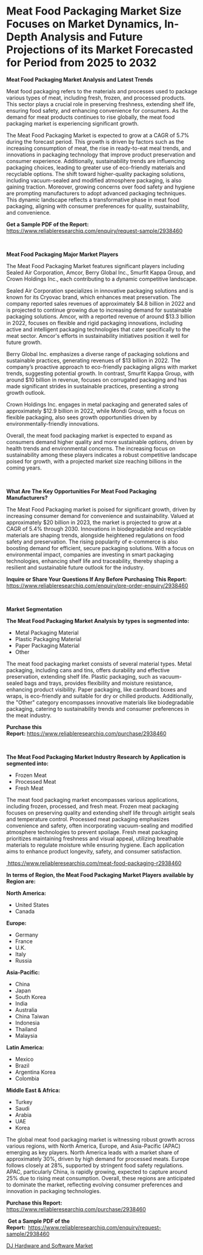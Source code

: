 <p><h1>Meat Food Packaging Market Size Focuses on Market Dynamics, In-Depth Analysis and Future Projections of its Market Forecasted for Period from 2025 to 2032</h1></p><p><strong>Meat Food Packaging Market Analysis and Latest Trends</strong></p>
<p><p>Meat food packaging refers to the materials and processes used to package various types of meat, including fresh, frozen, and processed products. This sector plays a crucial role in preserving freshness, extending shelf life, ensuring food safety, and enhancing convenience for consumers. As the demand for meat products continues to rise globally, the meat food packaging market is experiencing significant growth.</p><p>The Meat Food Packaging Market is expected to grow at a CAGR of 5.7% during the forecast period. This growth is driven by factors such as the increasing consumption of meat, the rise in ready-to-eat meal trends, and innovations in packaging technology that improve product preservation and consumer experience. Additionally, sustainability trends are influencing packaging choices, leading to greater use of eco-friendly materials and recyclable options. The shift toward higher-quality packaging solutions, including vacuum-sealed and modified atmosphere packaging, is also gaining traction. Moreover, growing concerns over food safety and hygiene are prompting manufacturers to adopt advanced packaging techniques. This dynamic landscape reflects a transformative phase in meat food packaging, aligning with consumer preferences for quality, sustainability, and convenience.</p></p>
<p><strong>Get a Sample PDF of the Report:&nbsp;</strong> <a href="https://www.reliableresearchiq.com/enquiry/request-sample/2938460?utm_campaign=2278&utm_medium=2&utm_source=Github&utm_content=ia&utm_term=15032025&utm_id=meat-food-packaging">https://www.reliableresearchiq.com/enquiry/request-sample/2938460</a></p>
<p>&nbsp;</p>
<p><strong>Meat Food Packaging Major Market Players</strong></p>
<p><p>The Meat Food Packaging Market features significant players including Sealed Air Corporation, Amcor, Berry Global Inc., Smurfit Kappa Group, and Crown Holdings Inc., each contributing to a dynamic competitive landscape. </p><p>Sealed Air Corporation specializes in innovative packaging solutions and is known for its Cryovac brand, which enhances meat preservation. The company reported sales revenues of approximately $4.8 billion in 2022 and is projected to continue growing due to increasing demand for sustainable packaging solutions. Amcor, with a reported revenue of around $13.3 billion in 2022, focuses on flexible and rigid packaging innovations, including active and intelligent packaging technologies that cater specifically to the meat sector. Amcor's efforts in sustainability initiatives position it well for future growth.</p><p>Berry Global Inc. emphasizes a diverse range of packaging solutions and sustainable practices, generating revenues of $13 billion in 2022. The company’s proactive approach to eco-friendly packaging aligns with market trends, suggesting potential growth. In contrast, Smurfit Kappa Group, with around $10 billion in revenue, focuses on corrugated packaging and has made significant strides in sustainable practices, presenting a strong growth outlook.</p><p>Crown Holdings Inc. engages in metal packaging and generated sales of approximately $12.9 billion in 2022, while Mondi Group, with a focus on flexible packaging, also sees growth opportunities driven by environmentally-friendly innovations.</p><p>Overall, the meat food packaging market is expected to expand as consumers demand higher quality and more sustainable options, driven by health trends and environmental concerns. The increasing focus on sustainability among these players indicates a robust competitive landscape poised for growth, with a projected market size reaching billions in the coming years.</p></p>
<p>&nbsp;</p>
<p><strong>What Are The Key Opportunities For Meat Food Packaging Manufacturers?</strong></p>
<p><p>The Meat Food Packaging market is poised for significant growth, driven by increasing consumer demand for convenience and sustainability. Valued at approximately $20 billion in 2023, the market is projected to grow at a CAGR of 5.4% through 2030. Innovations in biodegradable and recyclable materials are shaping trends, alongside heightened regulations on food safety and preservation. The rising popularity of e-commerce is also boosting demand for efficient, secure packaging solutions. With a focus on environmental impact, companies are investing in smart packaging technologies, enhancing shelf life and traceability, thereby shaping a resilient and sustainable future outlook for the industry.</p></p>
<p><strong>Inquire or Share Your Questions If Any Before Purchasing This Report:</strong> <a href="https://www.reliableresearchiq.com/enquiry/pre-order-enquiry/2938460?utm_campaign=2278&utm_medium=2&utm_source=Github&utm_content=ia&utm_term=15032025&utm_id=meat-food-packaging">https://www.reliableresearchiq.com/enquiry/pre-order-enquiry/2938460</a></p>
<p>&nbsp;</p>
<p><strong>Market Segmentation</strong></p>
<p><strong>The Meat Food Packaging Market Analysis by types is segmented into:</strong></p>
<p><ul><li>Metal Packaging Material</li><li>Plastic Packaging Material</li><li>Paper Packaging Material</li><li>Other</li></ul></p>
<p><p>The meat food packaging market consists of several material types. Metal packaging, including cans and tins, offers durability and effective preservation, extending shelf life. Plastic packaging, such as vacuum-sealed bags and trays, provides flexibility and moisture resistance, enhancing product visibility. Paper packaging, like cardboard boxes and wraps, is eco-friendly and suitable for dry or chilled products. Additionally, the "Other" category encompasses innovative materials like biodegradable packaging, catering to sustainability trends and consumer preferences in the meat industry.</p></p>
<p><strong>Purchase this Report:&nbsp;</strong><a href="https://www.reliableresearchiq.com/purchase/2938460?utm_campaign=2278&utm_medium=2&utm_source=Github&utm_content=ia&utm_term=15032025&utm_id=meat-food-packaging">https://www.reliableresearchiq.com/purchase/2938460</a></p>
<p>&nbsp;</p>
<p><strong>The Meat Food Packaging Market Industry Research by Application is segmented into:</strong></p>
<p><ul><li>Frozen Meat</li><li>Processed Meat</li><li>Fresh Meat</li></ul></p>
<p><p>The meat food packaging market encompasses various applications, including frozen, processed, and fresh meat. Frozen meat packaging focuses on preserving quality and extending shelf life through airtight seals and temperature control. Processed meat packaging emphasizes convenience and safety, often incorporating vacuum-sealing and modified atmosphere technologies to prevent spoilage. Fresh meat packaging prioritizes maintaining freshness and visual appeal, utilizing breathable materials to regulate moisture while ensuring hygiene. Each application aims to enhance product longevity, safety, and consumer satisfaction.</p></p>
<p><a href="https://www.reliableresearchiq.com/meat-food-packaging-r2938460?utm_campaign=2278&utm_medium=2&utm_source=Github&utm_content=ia&utm_term=15032025&utm_id=meat-food-packaging">&nbsp;https://www.reliableresearchiq.com/meat-food-packaging-r2938460</a></p>
<p><strong>In terms of Region, the Meat Food Packaging Market Players available by Region are:</strong></p>
<p>
    <p> <strong> North America: </strong>
        <ul>
            <li>United States</li>
            <li>Canada</li>
        </ul>
        </p> 
    <p> <strong> Europe: </strong>
        <ul>
            <li>Germany</li>
            <li>France</li>
            <li>U.K.</li>
            <li>Italy</li>
            <li>Russia</li>
        </ul>
        </p> 
    <p> <strong> Asia-Pacific: </strong>
        <ul>
            <li>China</li>
            <li>Japan</li>
            <li>South Korea</li>
            <li>India</li>
            <li>Australia</li>
            <li>China Taiwan</li>
            <li>Indonesia</li>
            <li>Thailand</li>
            <li>Malaysia</li>
        </ul>
        </p> 
    <p> <strong> Latin America: </strong>
        <ul>
            <li>Mexico</li>
            <li>Brazil</li>
            <li>Argentina Korea</li>
            <li>Colombia</li>
        </ul>
        </p> 
    <p> <strong> Middle East & Africa: </strong>
        <ul>
            <li>Turkey</li>
            <li>Saudi</li>
            <li>Arabia</li>
            <li>UAE</li>
            <li>Korea</li>
        </ul>
    </p>
    </p>
<p><p>The global meat food packaging market is witnessing robust growth across various regions, with North America, Europe, and Asia-Pacific (APAC) emerging as key players. North America leads with a market share of approximately 30%, driven by high demand for processed meats. Europe follows closely at 28%, supported by stringent food safety regulations. APAC, particularly China, is rapidly growing, expected to capture around 25% due to rising meat consumption. Overall, these regions are anticipated to dominate the market, reflecting evolving consumer preferences and innovation in packaging technologies.</p></p>
<p><strong>Purchase this Report: </strong><a href="https://www.reliableresearchiq.com/purchase/2938460?utm_campaign=2278&utm_medium=2&utm_source=Github&utm_content=ia&utm_term=15032025&utm_id=meat-food-packaging">https://www.reliableresearchiq.com/purchase/2938460</a></p>
<p>&nbsp;<strong>Get a Sample PDF of the Report:&nbsp;&nbsp;</strong><a href="https://www.reliableresearchiq.com/enquiry/request-sample/2938460?utm_campaign=2278&utm_medium=2&utm_source=Github&utm_content=ia&utm_term=15032025&utm_id=meat-food-packaging">https://www.reliableresearchiq.com/enquiry/request-sample/2938460</a></p>
<p><strong></strong></p>
<p><p><a href="https://github.com/sca704osol/Market-Research-Report-List-1/blob/main/dj-hardware-and-software-market.md?utm_campaign=2278&utm_medium=2&utm_source=Github&utm_content=ia&utm_term=15032025&utm_id=meat-food-packaging">DJ Hardware and Software Market</a></p></p>